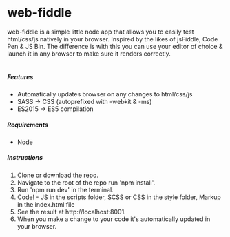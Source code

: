 # web-fiddle

web-fiddle is a simple little node app that allows you to easily test html/css/js natively in your browser.
Inspired by the likes of jsFiddle, Code Pen & JS Bin. The difference is with this you can use your editor of choice & launch it in any browser to make sure it renders correctly.
<br />
<br />

##### Features
- Automatically updates browser on any changes to html/css/js
- SASS -> CSS (autoprefixed with -webkit & -ms)
- ES2015 -> ES5 compilation

##### Requirements
- Node

##### Instructions

1. Clone or download the repo.
2. Navigate to the root of the repo run 'npm install'.
3. Run 'npm run dev' in the terminal.
4. Code! - JS in the scripts folder, SCSS or CSS in the style folder, Markup in the index.html file
5. See the result at http://localhost:8001.
6. When you make a change to your code it's automatically updated in your browser.
